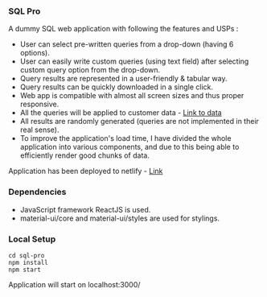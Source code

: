 ### SQL Pro

A dummy SQL  web application with following the features and USPs :
* User can select pre-written queries from a drop-down (having 6 options).
* User can easily write custom queries (using text field) after selecting custom query option from the drop-down.
* Query results are represented in a user-friendly & tabular way.
* Query results can be quickly downloaded in a single click.
* Web app is compatible with almost all screen sizes and thus proper responsive.
* All the queries will be applied to customer data - <a href="https://github.com/graphql-compose/graphql-compose-examples/blob/master/examples/northwind/data/csv/customers.csv">Link to data</a>
* All results are randomly generated (queries are not implemented in their real sense).
* To improve the application's load time, I have divided the whole application into various components, and due to this being able to efficiently render good chunks of data.

Application has been deployed to netlify - <a href="https://sql-pro.netlify.app/">Link</a>

### Dependencies

* JavaScript framework ReactJS is used.
* material-ui/core and material-ui/styles are used for stylings.

### Local Setup
```
cd sql-pro
npm install
npm start
```
Application will start on localhost:3000/
